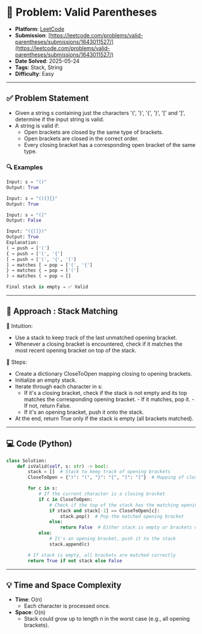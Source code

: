 # 🧲 Problem: Valid Parentheses

- **Platform**: [LeetCode](https://leetcode.com/problems/valid-parentheses/description/)
- **Submission**: [https://leetcode.com/problems/valid-parentheses/submissions/1643011527/](https://leetcode.com/problems/valid-parentheses/submissions/1643011527/)
- **Date Solved**: 2025-05-24
- **Tags**: Stack, String
- **Difficulty**: Easy

---

## ✅ Problem Statement
- Given a string s containing just the characters '(', ')', '{', '}', '[' and ']', determine if the input string is valid.
- A string is valid if:
     - Open brackets are closed by the same type of brackets.
     - Open brackets are closed in the correct order.
     - Every closing bracket has a corresponding open bracket of the same type.

### 🔍 Examples
```python
Input: s = "()"
Output: True

Input: s = "()[]{}"
Output: True

Input: s = "(]"
Output: False

Input: "({[]})"
Output: True
Explanation:
( → push → ['(']
{ → push → ['(', '{']
[ → push → ['(', '{', '[']
] → matches [ → pop → ['(', '{']
} → matches { → pop → ['(']
) → matches ( → pop → []

Final stack is empty ⇒ ✅ Valid
```
---

## 🚀 Approach : Stack Matching
🧠 Intuition:
- Use a stack to keep track of the last unmatched opening bracket.
- Whenever a closing bracket is encountered, check if it matches the most recent opening bracket on top of the stack.

🔧 Steps:
- Create a dictionary CloseToOpen mapping closing to opening brackets.
- Initialize an empty stack.
- Iterate through each character in s:
     - If it's a closing bracket, check if the stack is not empty and its top matches the corresponding opening bracket.
           - If it matches, pop it.
           - If not, return False.
     - If it's an opening bracket, push it onto the stack.
- At the end, return True only if the stack is empty (all brackets matched).
---

## 💻 Code (Python)

```python
class Solution:
    def isValid(self, s: str) -> bool:
        stack = []  # Stack to keep track of opening brackets
        CloseToOpen = {")": "(", "}": "{", "]": "["}  # Mapping of closing to opening brackets

        for c in s:
            # If the current character is a closing bracket
            if c in CloseToOpen:
                # Check if the top of the stack has the matching opening bracket
                if stack and stack[-1] == CloseToOpen[c]:
                    stack.pop()  # Pop the matched opening bracket
                else:
                    return False  # Either stack is empty or brackets don’t match
            else:
                # It's an opening bracket, push it to the stack
                stack.append(c)

        # If stack is empty, all brackets are matched correctly
        return True if not stack else False
```

---

## 💡 Time and Space Complexity
- **Time**: O(n)
    - Each character is processed once.
- **Space**: O(n)
    - Stack could grow up to length n in the worst case (e.g., all opening brackets).
